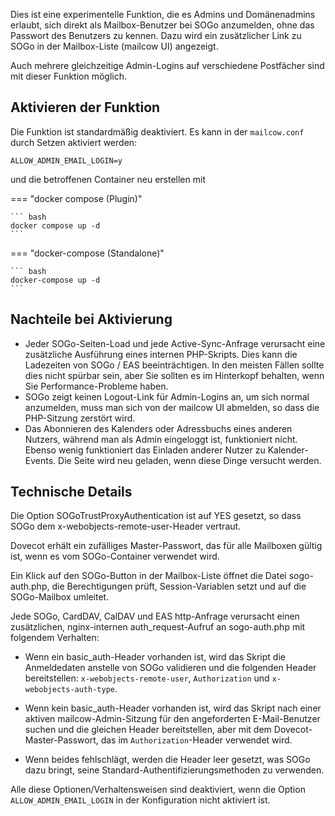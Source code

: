 Dies ist eine experimentelle Funktion, die es Admins und Domänenadmins erlaubt, sich direkt als Mailbox-Benutzer bei SOGo anzumelden, ohne das Passwort des Benutzers zu kennen.
Dazu wird ein zusätzlicher Link zu SOGo in der Mailbox-Liste (mailcow UI) angezeigt.

Auch mehrere gleichzeitige Admin-Logins auf verschiedene Postfächer sind mit dieser Funktion möglich.

## Aktivieren der Funktion

Die Funktion ist standardmäßig deaktiviert. Es kann in der `mailcow.conf` durch Setzen aktiviert werden:
```
ALLOW_ADMIN_EMAIL_LOGIN=y
```
und die betroffenen Container neu erstellen mit

=== "docker compose (Plugin)"

    ``` bash
    docker compose up -d
    ```

=== "docker-compose (Standalone)"

    ``` bash
	docker-compose up -d
    ```

## Nachteile bei Aktivierung

- Jeder SOGo-Seiten-Load und jede Active-Sync-Anfrage verursacht eine zusätzliche Ausführung eines internen PHP-Skripts.
Dies kann die Ladezeiten von SOGo / EAS beeinträchtigen.
In den meisten Fällen sollte dies nicht spürbar sein, aber Sie sollten es im Hinterkopf behalten, wenn Sie Performance-Probleme haben.
- SOGo zeigt keinen Logout-Link für Admin-Logins an, um sich normal anzumelden, muss man sich von der mailcow UI abmelden, so dass die PHP-Sitzung zerstört wird.
- Das Abonnieren des Kalenders oder Adressbuchs eines anderen Nutzers, während man als Admin eingeloggt ist, funktioniert nicht. Ebenso wenig funktioniert das Einladen anderer Nutzer zu Kalender-Events. Die Seite wird neu geladen, wenn diese Dinge versucht werden.

## Technische Details

Die Option SOGoTrustProxyAuthentication ist auf YES gesetzt, so dass SOGo dem x-webobjects-remote-user-Header vertraut.

Dovecot erhält ein zufälliges Master-Passwort, das für alle Mailboxen gültig ist, wenn es vom SOGo-Container verwendet wird.

Ein Klick auf den SOGo-Button in der Mailbox-Liste öffnet die Datei sogo-auth.php, die Berechtigungen prüft, Session-Variablen setzt und auf die SOGo-Mailbox umleitet.

Jede SOGo, CardDAV, CalDAV und EAS http-Anfrage verursacht einen zusätzlichen, nginx-internen auth_request-Aufruf an sogo-auth.php mit folgendem Verhalten:

- Wenn ein basic_auth-Header vorhanden ist, wird das Skript die Anmeldedaten anstelle von SOGo validieren und die folgenden Header bereitstellen:
`x-webobjects-remote-user`, `Authorization` und `x-webobjects-auth-type`.

- Wenn kein basic_auth-Header vorhanden ist, wird das Skript nach einer aktiven mailcow-Admin-Sitzung für den angeforderten E-Mail-Benutzer suchen und die gleichen Header bereitstellen, aber mit dem Dovecot-Master-Passwort, das im `Authorization`-Header verwendet wird.

- Wenn beides fehlschlägt, werden die Header leer gesetzt, was SOGo dazu bringt, seine Standard-Authentifizierungsmethoden zu verwenden.

Alle diese Optionen/Verhaltensweisen sind deaktiviert, wenn die Option `ALLOW_ADMIN_EMAIL_LOGIN` in der Konfiguration nicht aktiviert ist.